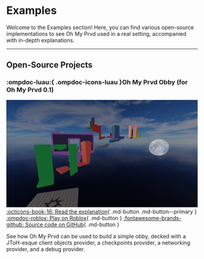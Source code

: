 # Examples

Welcome to the Examples section! Here, you can find various open-source
implementations to see Oh My Prvd used in a real setting, accompanied with
in-depth explanations.

---

## Open-Source Projects

### :ompdoc-luau:{ .ompdoc-icons-luau }Oh My Prvd Obby (for Oh My Prvd 0.1)

![Thumbnail](thumbnail-obby.png)
[:octicons-book-16: Read the explanation](projects/omp-obby.md){ .md-button .md-button--primary }
[:ompdoc-roblox: Play on Roblox](https://www.roblox.com/games/18703010727/Oh-My-Prvd-Obby){ .md-button }
[:fontawesome-brands-github: Source code on GitHub](https://github.com/znotfireman/ohmyprvd-obby){ .md-button }

See how Oh My Prvd can be used to build a simple obby, decked with a JToH-esque
client objects provider, a checkpoints provider, a networking provider, and a
debug provider.
